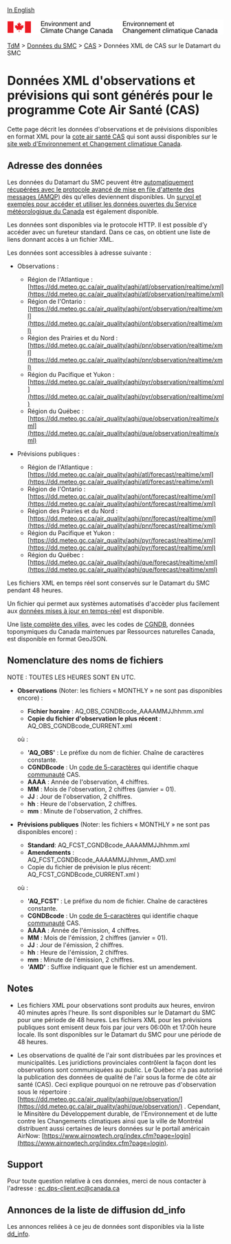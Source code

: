 [In English](readme_aqhi-datamartxml_en.md)

![ECCC logo](../../img_eccc-logo.png)

[TdM](../../readme_fr.md) > [Données du SMC](../readme_fr.md) > [CAS](readme_aqhi_fr.md) > Données XML de CAS sur le Datamart du SMC

# Données XML d'observations et prévisions qui sont générés pour le programme Cote Air Santé (CAS)

Cette page décrit les données d'observations et de prévisions disponibles en format XML pour la [cote air santé CAS](readme_aqhi_fr.md) qui sont aussi disponibles sur le [site web d'Environnement et Changement climatique Canada](https://meteo.gc.ca/airquality/pages/index_f.html). 

## Adresse des données 

Les données du Datamart du SMC peuvent être [automatiquement récupérées avec le protocole avancé de mise en file d'attente des messages (AMQP)](../../msc-datamart/amqp_fr.md) dès qu'elles deviennent disponibles. Un [survol et exemples pour accéder et utiliser les données ouvertes du Service météorologique du Canada](../../usage/readme_fr.md) est également disponible.

Les données sont disponibles via le protocole HTTP. Il est possible d’y accéder avec un fureteur standard. Dans ce cas, on obtient une liste de liens donnant accès à un fichier XML.

Les données sont accessibles à adresse suivante :

* Observations : 

    * Région de l'Atlantique : [https://dd.meteo.gc.ca/air_quality/aqhi/atl/observation/realtime/xml](https://dd.meteo.gc.ca/air_quality/aqhi/atl/observation/realtime/xml)
    * Région de l'Ontario : [https://dd.meteo.gc.ca/air_quality/aqhi/ont/observation/realtime/xml](https://dd.meteo.gc.ca/air_quality/aqhi/ont/observation/realtime/xml)
    * Région des Prairies et du Nord : [https://dd.meteo.gc.ca/air_quality/aqhi/pnr/observation/realtime/xml](https://dd.meteo.gc.ca/air_quality/aqhi/pnr/observation/realtime/xml)
    * Région du Pacifique et Yukon : [https://dd.meteo.gc.ca/air_quality/aqhi/pyr/observation/realtime/xml](https://dd.meteo.gc.ca/air_quality/aqhi/pyr/observation/realtime/xml)
    * Région du Québec : [https://dd.meteo.gc.ca/air_quality/aqhi/que/observation/realtime/xml](https://dd.meteo.gc.ca/air_quality/aqhi/que/observation/realtime/xml)
    
* Prévisions publiques : 
  
    * Région de l'Atlantique : [https://dd.meteo.gc.ca/air_quality/aqhi/atl/forecast/realtime/xml](https://dd.meteo.gc.ca/air_quality/aqhi/atl/forecast/realtime/xml)
    * Région de l'Ontario : [https://dd.meteo.gc.ca/air_quality/aqhi/ont/forecast/realtime/xml](https://dd.meteo.gc.ca/air_quality/aqhi/ont/forecast/realtime/xml)
    * Région des Prairies et du Nord : [https://dd.meteo.gc.ca/air_quality/aqhi/pnr/forecast/realtime/xml](https://dd.meteo.gc.ca/air_quality/aqhi/pnr/forecast/realtime/xml)
    * Région du Pacifique et Yukon : [https://dd.meteo.gc.ca/air_quality/aqhi/pyr/forecast/realtime/xml](https://dd.meteo.gc.ca/air_quality/aqhi/pyr/forecast/realtime/xml)
    * Région du Québec : [https://dd.meteo.gc.ca/air_quality/aqhi/que/forecast/realtime/xml](https://dd.meteo.gc.ca/air_quality/aqhi/que/forecast/realtime/xml)

Les fichiers XML en temps réel sont conservés sur le Datamart du SMC pendant 48 heures.

Un fichier qui permet aux systèmes automatisés d'accèder plus facilement aux [données mises à jour en temps-réel](https://dd.meteo.gc.ca/air_quality/doc/AQHI_XML_File_List.xml) est disponible. 

Une [liste complète des villes](https://collaboration.cmc.ec.gc.ca/cmc/cmos/public_doc/msc-data/aqhi/aqhi_station.geojson), avec les codes de [CGNDB](http://www4.rncan.gc.ca/recherche-de-noms-de-lieux/unique), données toponymiques du Canada maintenues par Ressources naturelles Canada, est disponible en format GeoJSON.

## Nomenclature des noms de fichiers 

NOTE : TOUTES LES HEURES SONT EN UTC.

* **Observations** (Noter: les fichiers « MONTHLY » ne sont pas disponibles encore) :
       
    * __Fichier horaire__ : AQ_OBS_CGNDBcode_AAAAMMJJhhmm.xml
    * __Copie du fichier d'observation le plus récent__ : AQ_OBS_CGNDBcode_CURRENT.xml
    
    où :
        
    * __'AQ_OBS'__ : Le préfixe du nom de fichier. Chaîne de caractères constante.
    * __CGNDBcode__ : Un [code de 5-caractères](http://www4.rncan.gc.ca/recherche-de-noms-de-lieux/unique) qui identifie chaque [communauté](https://collaboration.cmc.ec.gc.ca/cmc/cmos/public_doc/msc-data/aqhi/aqhi_community.geojson) CAS. 
    * __AAAA__ : Année de l'observation, 4 chiffres.
    * __MM__ : Mois de l'observation, 2 chiffres (janvier = 01).
    * __JJ__ : Jour de l'observation, 2 chiffres.
    * __hh__ : Heure de l'observation, 2 chiffres.
    * __mm__ : Minute de l'observation, 2 chiffres.

* **Prévisions publiques** (Noter: les fichiers « MONTHLY » ne sont pas disponibles encore) :

    * __Standard__:        AQ_FCST_CGNDBcode_AAAAMMJJhhmm.xml
    * __Amendements__ :     AQ_FCST_CGNDBcode_AAAAMMJJhhmm_AMD.xml
    * Copie du fichier de prévision le plus récent: AQ_FCST_CGNDBcode_CURRENT.xml )

    où :

    * __'AQ_FCST'__ : Le préfixe du nom de fichier. Chaîne de caractères constante.
    * __CGNDBcode__ : Un [code de 5-caractères](http://www4.rncan.gc.ca/recherche-de-noms-de-lieux/unique) qui identifie chaque [communauté](https://collaboration.cmc.ec.gc.ca/cmc/cmos/public_doc/msc-data/aqhi/aqhi_community.geojson) CAS. 
    * __AAAA__ : Année de l'émission, 4 chiffres.
    * __MM__ : Mois de l'émission, 2 chiffres (janvier = 01).
    * __JJ__ : Jour de l'émission, 2 chiffres.
    * __hh__ : Heure de l'émission, 2 chiffres.
    * __mm__ : Minute de l'émission, 2 chiffres.
    * __'AMD'__ :  Suffixe indiquant que le fichier est un amendement.

## Notes

* Les fichiers XML pour observations sont produits aux heures, environ 40 minutes après l'heure.
Ils sont disponibles sur le Datamart du SMC pour une période de 48 heures. Les fichiers XML pour les
prévisions publiques sont emisent deux fois par jour vers 06:00h et 17:00h heure locale. Ils sont
disponibles sur le Datamart du SMC pour une période de 48 heures.

* Les observations de qualité de l'air sont distribuées par les provinces et municipalités. Les juridictions provinciales contrôlent la façon dont les observations sont communiquées au public. Le Québec n'a pas autorisé la publication des données de qualité de l'air sous la forme de côte air santé (CAS). Ceci explique pourquoi on ne retrouve pas d'observation sous le répertoire : [https://dd.meteo.gc.ca/air_quality/aqhi/que/observation/](https://dd.meteo.gc.ca/air_quality/aqhi/que/observation/) . Cependant, le Minsitère du Développement durable, de l'Environnement et de lutte contre les Changements climatiques ainsi que la ville de Montréal distribuent aussi certaines de leurs données sur le portail américain AirNow: [https://www.airnowtech.org/index.cfm?page=login](https://www.airnowtech.org/index.cfm?page=login).

## Support

Pour toute question relative à ces données, merci de nous contacter à l'adresse : ec.dps-client.ec@canada.ca

## Annonces de la liste de diffusion dd_info 

Les annonces reliées à ce jeu de données sont disponibles via la liste [dd_info](https://lists.ec.gc.ca/cgi-bin/mailman/listinfo/dd_info).
